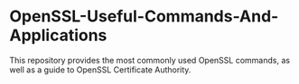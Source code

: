 # OpenSSL-Useful-Commands-And-Applications
This repository provides the most commonly used OpenSSL commands, as well as a guide to OpenSSL Certificate Authority.
